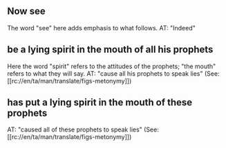 ## Now see ##

The word "see" here adds emphasis to what follows. AT: "Indeed"

## be a lying spirit in the mouth of all his prophets ##

Here the word "spirit" refers to the attitudes of the prophets; "the mouth" refers to what they will say. AT: "cause all his prophets to speak lies" (See: [[rc://en/ta/man/translate/figs-metonymy]])

## has put a lying spirit in the mouth of these prophets ##

AT: "caused all of these prophets to speak lies" (See: [[rc://en/ta/man/translate/figs-metonymy]])